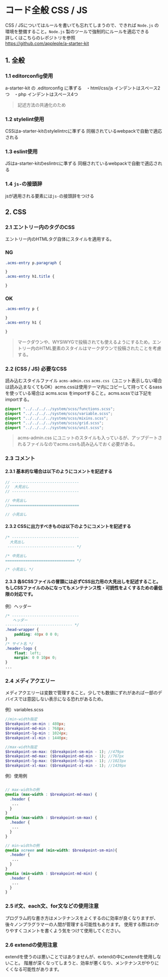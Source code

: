 # コード全般 CSS / JS

CSS / JSについてはルールを書いても忘れてしまうので、できれば `Node.js` の環境を整備すること。`Node.js` 製のツールで強制的にルールを適応できる<br/>
詳しくはこちらのレポジトリを参照<br/>
https://github.com/appleple/a-starter-kit

## 1. 全般
### 1.1 editorconfig使用 
a-starter-kit の .editorconfig に準ずる　・html/css/js インデントはスペース2つ　・php インデントはスペース4つ</td>
> 記述方法の共通化のため
### 1.2 stylelint使用 
CSSはa-starter-kitのstylelintrcに準ずる 同梱されているwebpackで自動で適応される
### 1.3 eslint使用 
JSはa-starter-kitのeslintrcに準ずる 同梱されているwebpackで自動で適応される
### 1.4 `js-`の接頭辞 
jsが適用される要素には`js-`の接頭辞をつける


## 2. CSS
### 2.1 エントリー内のタグのCSS 
エントリー内のHTMLタグ自体にスタイルを適用する。
### NG
```css
.acms-entry p.paragraph {

}
.acms-entry h1.title {

}
```

### OK
```css
.acms-entry p {

}
.acms-entry h1 {

}
```
> マークダウンや、WYSIWYGで投稿されても使えるようにするため。エントリー内のHTML要素のスタイルはマークダウンで投稿されたことを考慮する。

### 2.2 (CSS / JS) 必要なCSS 
読み込むスタイルファイル `acms-admin.css` `acms.css`（ユニット表示しない場合は読み込まなくてもOK）acms.cssは使用テーマ内にコピーして持ってくるsassを使っている場合は acms.scss をimportすること。acms.scssでは下記をimportする。

```scss
@import "../../../../system/scss/functions.scss";
@import "../../../../system/scss/variable.scss";
@import "../../../../system/scss/mixins.scss";
@import "../../../../system/scss/grid.scss";
@import "../../../../system/scss/unit.scss";
```
> acms-admin.css にユニットのスタイルも入っているが、アップデートされるファイルなのでacms.cssも読み込んでおく必要がある。

### 2.3 コメント
#### 2.3.1 基本的な場合は以下のようにコメントを記述する
```scss
// ------------------------------ 
//  大見出し
// ------------------------------

// 中見出し
//===============================

// 小見出し
```
#### 2.3.2 CSSに出力すべきものは以下のようにコメントを記述する
```scss
/* ------------------------------ 
  大見出し
 ------------------------------ */

/* 中見出し
=============================== */

/* 小見出し */
```
#### 2.3.3 各SCSSファイルの冒頭には必ずCSS出力用の大見出しを記述すること。もしCSSファイルのみになってもメンテナンス性・可読性をよくするための最低限の対応です。

例）ヘッダー
```scss
/* ------------------------------
　　ヘッダー
------------------------------ */
.head-wrapper {
	padding: 40px 0 0 0; 
}
/* サイト名 */
.header-logo {
	float: left;
	margin: 0 0 10px 0; 
}
...
```
### 2.4 メディアクエリー
メディアクエリーは変数で管理すること。少しでも数値にずれがあれば一部のデバイスでは意図しない表示になる恐れがあるため。

例）variables.scss
```scss
//min-width指定
$breakpoint-sm-min : 480px;
$breakpoint-md-min : 768px;
$breakpoint-lg-min : 1024px;
$breakpoint-xl-min : 1440px;

//max-width指定
$breakpoint-sm-max: ($breakpoint-sm-min - 1); //479px
$breakpoint-md-max: ($breakpoint-md-min - 1); //767px
$breakpoint-lg-max: ($breakpoint-lg-min - 1); //1023px
$breakpoint-xl-max: ($breakpoint-xl-min - 1); //1439px
```
例）使用例
```scss

// max-widthの例
@media (max-width : $breakpoint-md-max) {
  .header {
   ...
  }
}
@media (max-width : $breakpoint-sm-max) {
  .header {
   ...
  }
}

// min-widthの例
@media screen and (min-width: $breakpoint-sm-min){
  .header {
   ...
  }
}
@media (min-width : $breakpoint-md-min) {
  .header {
   ...
  }
}
```

### 2.5 if文、each文、for文などの使用注意
プログラム的な書き方はメンテナンスをよくするのに効率が良くなりますが、後々ノンプラグラマーの人間が管理する可能性もあります。
使用する際はわかりやすくコメントを書くよう気をつけて使用してください。

### 2.6 extendの使用注意
extendを使うのは悪いことではありませんが、extendの中にextendを使用しないこと。
階層が深くなってしまうと、効率が悪くなり、メンテナンスがやりにくくなる可能性があります。
